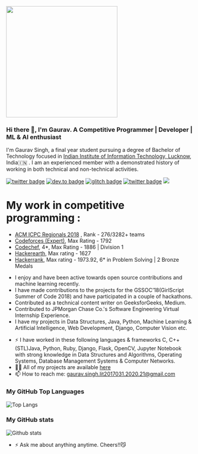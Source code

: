 <img src="https://media.giphy.com/media/p4NLw3I4U0idi/giphy.gif" width="300">

### Hi there 👋, I'm Gaurav. A Competitive Programmer | Developer | ML & AI enthusiast
I'm Gaurav Singh, a final year student pursuing a degree of Bachelor of Technology focused in [Indian Institute of Information Technology, Lucknow](https://iiitl.ac.in/), India:india: . I am an experienced member with a demonstrated history of working in both technical and non-technical activities.


[![twitter badge](https://img.shields.io/badge/twitter-@saintpopoo-%231FA1F1?style=flat&logo=twitter&logoColor=white)](https://twitter.com/saintpopoo)
[![dev.to badge](https://img.shields.io/badge/linkedin-saintpopo-%230177B5?style=flat&logo=linkedin)](https://www.linkedin.com/in/saintpopo)
[![glitch badge](https://img.shields.io/badge/facebook-mo.gaurav14SK-%23FF0000?style=flat&logo=facebook)](https://www.facebook.com/gaurav14SK)
[![twitter badge](https://img.shields.io/badge/instagram-@_gaurav.singh-%23E4415F?style=flat&logo=instagram&logoColor=white)](https://www.instagram.com/_gaurav.singh)
![](https://komarev.com/ghpvc/?username=saintpopo&color=brightgreen&style=flat)


# My work in competitive programming :

- [ACM ICPC Regionals 2018](https://drive.google.com/file/d/11PiJ3EWVQCBjT1T0533BxvXuNw3G9idN/view?usp=sharing) , Rank - 276/3282+ teams <br>
- [Codeforces (Expert)](https://codeforces.com/profile/saintpopo), Max Rating - 1792<br>
- [Codechef](https://www.codechef.com/users/saintpopo), 4*, Max Rating - 1886 | Division 1<br>
- [Hackerearth](https://www.hackerearth.com/@saintpopo), Max rating - 1627<br>
- [Hackerrank](https://www.hackerrank.com/saintpopo), Max rating - 1973.92, 6* in Problem Solving | 2 Bronze Medals<br>


<ul>
<li>I enjoy and have been active towards open source contributions and machine learning recently.</li>
<li>I have made contributions to the projects for the GSSOC’18(GirlScript Summer of Code 2018) and have participated in a couple of hackathons.</li>
<li>Contributed as a technical content writer on GeeksforGeeks, Medium.</li>
<li>Contributed to JPMorgan Chase Co.'s Software Engineering Virtual Internship Experience.</li>
<li>I have my projects in Data Structures, Java, Python, Machine Learning & Artificial Intelligence, Web Development, Django, Computer Vision etc.</li>
</ul>


- ⚡️ I have worked in these following languages & frameworks C, C++(STL)Java, Python, Ruby, Django, Flask, OpenCV, Jupyter Notebook with strong knowledge in Data Structures and Algorithms, Operating Systems, Database Management Systems & Computer Networks.
- 👨‍💻 All of my projects are available  [here](https://github.com/saintpopo?tab=repositories)
- 📫 How to reach me:  [gaurav.singh.lit2017031.2020.21@gmail.com](mailto:gaurav.singh.lit2017031.2020.21@gmail.com)

### My GitHub Top Languages 
![Top Langs](https://github-readme-stats.vercel.app/api/top-langs/?username=saintpopo)
### My GitHub stats
![Github stats](https://github-readme-stats.vercel.app/api?username=saintpopo&show_icons=true)

- ⚡ Ask me about anything anytime. Cheers!!:smirk_cat:

<!--
**ubiquitous-giggle** is a ✨ _special_ ✨ repository because its `README.md` (this file) appears on your GitHub profile.

Here are some ideas to get you started:

- 🔭 I’m currently working on ...
- 🌱 I’m currently learning ...
- 👯 I’m looking to collaborate on ...
- 🤔 I’m looking for help with ...
- 💬 Ask me about ...
- 📫 How to reach me: ...
- 😄 Pronouns: ...
- ⚡ Fun fact: ...
-->
